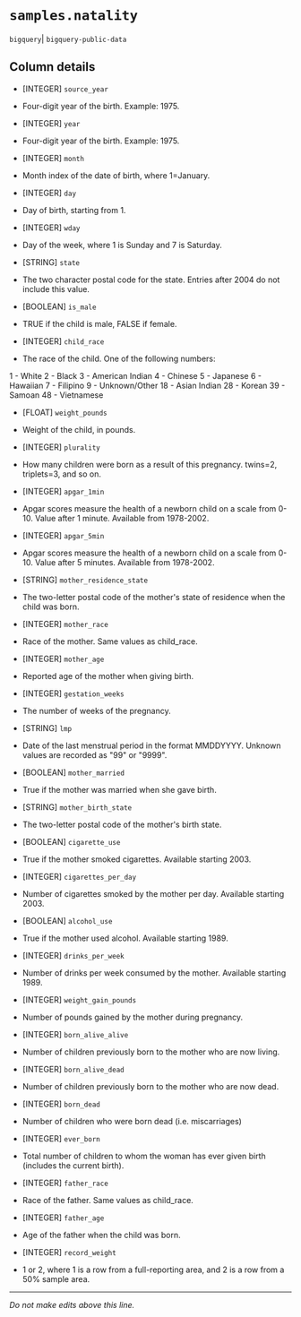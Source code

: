 # `samples.natality`
`bigquery`| `bigquery-public-data`

## Column details
* [INTEGER]   `source_year`
 - Four-digit year of the birth. Example: 1975.
* [INTEGER]   `year`
 - Four-digit year of the birth. Example: 1975.
* [INTEGER]   `month`
 - Month index of the date of birth, where 1=January.
* [INTEGER]   `day`
 - Day of birth, starting from 1.
* [INTEGER]   `wday`
 - Day of the week, where 1 is Sunday and 7 is Saturday.
* [STRING]    `state`
 - The two character postal code for the state. Entries after 2004 do not include this value.
* [BOOLEAN]   `is_male`
 - TRUE if the child is male, FALSE if female.
* [INTEGER]   `child_race`
 - The race of the child. One of the following numbers:

1 - White
2 - Black
3 - American Indian
4 - Chinese
5 - Japanese
6 - Hawaiian
7 - Filipino
9 - Unknown/Other
18 - Asian Indian
28 - Korean
39 - Samoan
48 - Vietnamese
* [FLOAT]     `weight_pounds`
 - Weight of the child, in pounds.
* [INTEGER]   `plurality`
 - How many children were born as a result of this pregnancy. twins=2, triplets=3, and so on.
* [INTEGER]   `apgar_1min`
 - Apgar scores measure the health of a newborn child on a scale from 0-10. Value after 1 minute. Available from 1978-2002.
* [INTEGER]   `apgar_5min`
 - Apgar scores measure the health of a newborn child on a scale from 0-10. Value after 5 minutes. Available from 1978-2002.
* [STRING]    `mother_residence_state`
 - The two-letter postal code of the mother's state of residence when the child was born.
* [INTEGER]   `mother_race`
 - Race of the mother. Same values as child_race.
* [INTEGER]   `mother_age`
 - Reported age of the mother when giving birth.
* [INTEGER]   `gestation_weeks`
 - The number of weeks of the pregnancy.
* [STRING]    `lmp`
 - Date of the last menstrual period in the format MMDDYYYY. Unknown values are recorded as "99" or "9999".
* [BOOLEAN]   `mother_married`
 - True if the mother was married when she gave birth.
* [STRING]    `mother_birth_state`
 - The two-letter postal code of the mother's birth state.
* [BOOLEAN]   `cigarette_use`
 - True if the mother smoked cigarettes. Available starting 2003.
* [INTEGER]   `cigarettes_per_day`
 - Number of cigarettes smoked by the mother per day. Available starting 2003.
* [BOOLEAN]   `alcohol_use`
 - True if the mother used alcohol. Available starting 1989.
* [INTEGER]   `drinks_per_week`
 - Number of drinks per week consumed by the mother. Available starting 1989.
* [INTEGER]   `weight_gain_pounds`
 - Number of pounds gained by the mother during pregnancy.
* [INTEGER]   `born_alive_alive`
 - Number of children previously born to the mother who are now living.
* [INTEGER]   `born_alive_dead`
 - Number of children previously born to the mother who are now dead.
* [INTEGER]   `born_dead`
 - Number of children who were born dead (i.e. miscarriages)
* [INTEGER]   `ever_born`
 - Total number of children to whom the woman has ever given birth (includes the current birth).
* [INTEGER]   `father_race`
 - Race of the father. Same values as child_race.
* [INTEGER]   `father_age`
 - Age of the father when the child was born.
* [INTEGER]   `record_weight`
 - 1 or 2, where 1 is a row from a full-reporting area, and 2 is a row from a 50% sample area.

-------------------------------------------------------------------------------
*Do not make edits above this line.*
